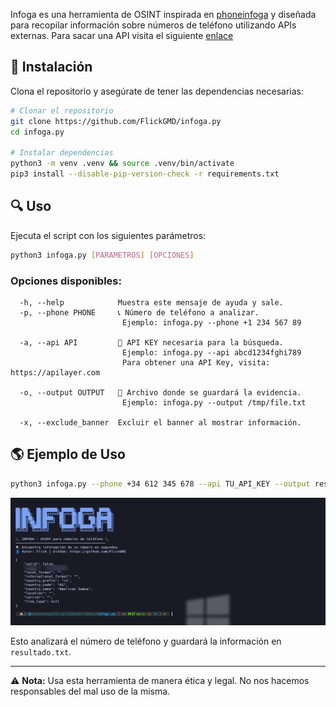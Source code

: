Infoga es una herramienta de OSINT inspirada en [phoneinfoga](https://sundowndev.github.io/phoneinfoga) y diseñada para recopilar información sobre números de teléfono utilizando APIs externas.
Para sacar una API visita el siguiente [enlace](https://apilayer.com/)

## 🚀 Instalación

Clona el repositorio y asegúrate de tener las dependencias necesarias:

```bash
# Clonar el repositorio
git clone https://github.com/FlickGMD/infoga.py
cd infoga.py

# Instalar dependencias
python3 -m venv .venv && source .venv/bin/activate
pip3 install --disable-pip-version-check -r requirements.txt
```

## 🔍 Uso

Ejecuta el script con los siguientes parámetros:

```bash
python3 infoga.py [PARAMETROS] [OPCIONES]
```

### Opciones disponibles:

```
  -h, --help            Muestra este mensaje de ayuda y sale.
  -p, --phone PHONE     📞 Número de teléfono a analizar.
                         Ejemplo: infoga.py --phone +1 234 567 89

  -a, --api API         🔑 API KEY necesaria para la búsqueda.
                         Ejemplo: infoga.py --api abcd1234fghi789
                         Para obtener una API Key, visita: https://apilayer.com

  -o, --output OUTPUT   📄 Archivo donde se guardará la evidencia.
                         Ejemplo: infoga.py --output /tmp/file.txt

  -x, --exclude_banner  Excluir el banner al mostrar información.
```

## 🌎 Ejemplo de Uso

```bash
python3 infoga.py --phone +34 612 345 678 --api TU_API_KEY --output resultado.txt
```

![imagen](./images/test.jpg)

Esto analizará el número de teléfono y guardará la información en `resultado.txt`.

---

⚠️ **Nota:** Usa esta herramienta de manera ética y legal. No nos hacemos responsables del mal uso de la misma.


